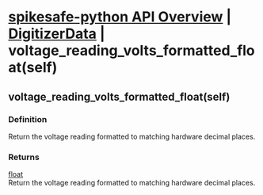 # [spikesafe-python API Overview](/spikesafe_python_lib_docs/README.md) | [DigitizerData](/spikesafe_python_lib_docs/DigitizerData/README.md) | voltage_reading_volts_formatted_float(self)

## voltage_reading_volts_formatted_float(self)

### Definition
Return the voltage reading formatted to matching hardware decimal places.

### Returns
[float](https://docs.python.org/3/library/functions.html#float)  
Return the voltage reading formatted to matching hardware decimal places.